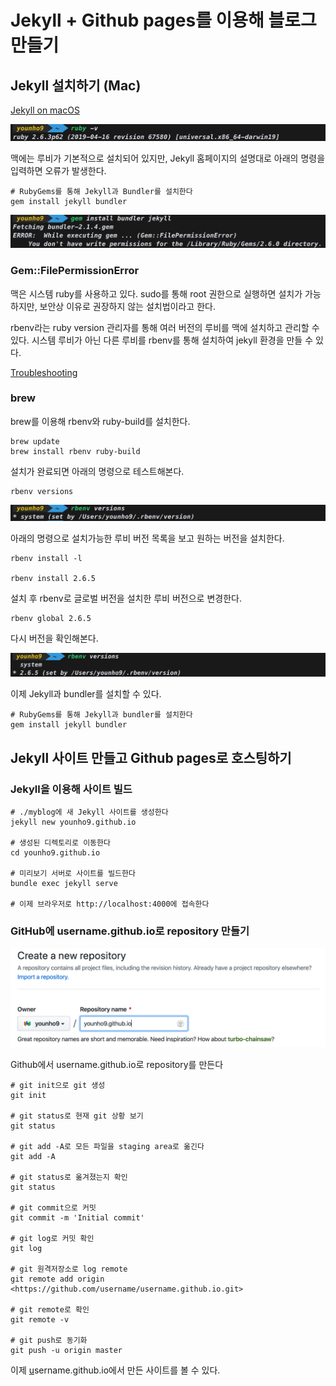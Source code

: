 # Jekyll + Github pages를 이용해 블로그 만들기

## Jekyll 설치하기 (Mac)

[Jekyll on macOS](https://jekyllrb.com/docs/installation/macos/)

![screenshot1](images/screenshot1.png)

맥에는 루비가 기본적으로 설치되어 있지만, Jekyll 홈페이지의 설명대로 아래의 명령을 입력하면 오류가 발생한다.

```
# RubyGems를 통해 Jekyll과 Bundler를 설치한다
gem install jekyll bundler
```

![screenshot2](images/screenshot2.png)

### Gem::FilePermissionError

맥은 시스템 ruby를 사용하고 있다. sudo를 통해 root 권한으로 실행하면 설치가 가능하지만, 보안상 이유로 권장하지 않는 설치법이라고 한다.

rbenv라는 ruby version 관리자를 통해 여러 버전의 루비를 맥에 설치하고 관리할 수 있다. 시스템 루비가 아닌 다른 루비를 rbenv를 통해 설치하여 jekyll 환경을 만들 수 있다.

[Troubleshooting](https://jekyllrb.com/docs/troubleshooting/)

### brew

brew를 이용해 rbenv와 ruby-build를 설치한다.

```
brew update
brew install rbenv ruby-build
```

설치가 완료되면 아래의 명령으로 테스트해본다.

```
rbenv versions
```

![screenshot3](images/screenshot3.png)

아래의 명령으로 설치가능한 루비 버전 목록을 보고 원하는 버전을 설치한다.

```
rbenv install -l

rbenv install 2.6.5
```

설치 후 rbenv로 글로벌 버전을 설치한 루비 버전으로 변경한다.

```
rbenv global 2.6.5
```

다시 버전을 확인해본다.

![screenshot4](images/screenshot4.png)

이제 Jekyll과 bundler를 설치할 수 있다.

```
# RubyGems를 통해 Jekyll과 bundler를 설치한다
gem install jekyll bundler
```

## Jekyll 사이트 만들고 Github pages로 호스팅하기

### Jekyll을 이용해 사이트 빌드

```
# ./myblog에 새 Jekyll 사이트를 생성한다
jekyll new younho9.github.io

# 생성된 디렉토리로 이동한다
cd younho9.github.io

# 미리보기 서버로 사이트를 빌드한다
bundle exec jekyll serve

# 이제 브라우저로 http://localhost:4000에 접속한다
```

### GitHub에 username.github.io로 repository 만들기

![screenshot5](images/screenshot5.png)

Github에서 username.github.io로 repository를 만든다

```
# git init으로 git 생성
git init

# git status로 현재 git 상황 보기
git status

# git add -A로 모든 파일을 staging area로 옮긴다
git add -A

# git status로 옮겨졌는지 확인
git status

# git commit으로 커밋
git commit -m 'Initial commit'

# git log로 커밋 확인
git log

# git 원격저장소로 log remote
git remote add origin <https://github.com/username/username.github.io.git>

# git remote로 확인
git remote -v

# git push로 동기화
git push -u origin master
```

이제 [u](http://username.github.io)sername.github.io에서 만든 사이트를 볼 수 있다.